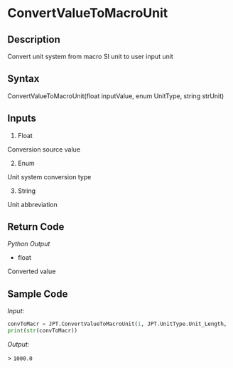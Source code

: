 # ConvertValueToMacroUnit

## Description

Convert unit system from macro SI unit to user input unit

## Syntax

ConvertValueToMacroUnit(float inputValue, enum UnitType, string strUnit)

## Inputs

1. Float

Conversion source value

2. Enum

Unit system conversion type

3. String

Unit abbreviation

## Return Code

_Python Output_

- float

Converted value

## Sample Code

_Input:_

```python
convToMacr = JPT.ConvertValueToMacroUnit(1, JPT.UnitType.Unit_Length, 'mm')
print(str(convToMacr))
```

_Output:_

\> `1000.0`
